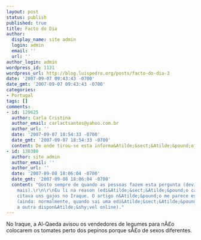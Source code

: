 ```yaml
---
layout: post
status: publish
published: true
title: Facto do Dia
author:
  display_name: site admin
  login: admin
  email: ''
  url: ''
author_login: admin
wordpress_id: 1131
wordpress_url: http://blog.luispedro.org/posts/facto-do-dia-3
date: '2007-09-07 09:43:43 -0700'
date_gmt: '2007-09-07 09:43:43 -0700'
categories:
- Portugal
tags: []
comments:
- id: 129625
  author: Carla Cristina
  author_email: carlactsantos@yahoo.com.br
  author_url: ''
  date: '2007-09-07 18:54:33 -0700'
  date_gmt: '2007-09-07 18:54:33 -0700'
  content: De onde tirou-se esta informa&Atilde;&sect;&Atilde;&pound;o? :-)
- id: 130380
  author: site admin
  author_email: ''
  author_url: ''
  date: '2007-09-08 18:06:04 -0700'
  date_gmt: '2007-09-08 18:06:04 -0700'
  content: "Gosto sempre de quando as pessoas fazem esta pergunta (devia-se fazer
    mais).\r\n\r\nEu li na reason (edi&Atilde;&sect;&Atilde;&pound;o carbono) que
    citava uns gajos no Iraque. O artigo n&Atilde;&pound;o me parece estar online
    (ainda: normalmente, quando sai uma edi&Atilde;&sect;&Atilde;&pound;o eles p&Atilde;&acute;em
    a outra dispon&Atilde;&shy;vel online)."
---
```

<p>No Iraque, a Al-Qaeda avisou os vendedores de legumes para n&Atilde;&pound;o colocarem os tomates perto dos pepinos porque s&Atilde;&pound;o de sexos diferentes.</p>
